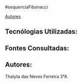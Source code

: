 #sequenciaFibonacci

[Autores](autores)

## Tecnólogias Utilizadas:
## Fontes Consultadas:
## Autores:
Thalyta das Neves Ferreira 3°A
